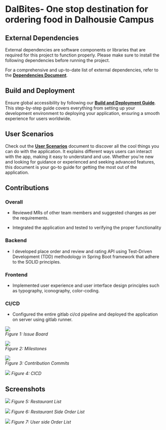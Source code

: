 # DalBites- One stop destination for ordering food in Dalhousie Campus

## External Dependencies

External dependencies are software components or libraries that are required for this project to function properly. Please make sure to install the following dependencies before running the project.

For a comprehensive and up-to-date list of external dependencies, refer to the [**Dependencies Document**](Documentation/External_Dependencies.md).

## Build and Deployment

Ensure global accessibility by following our [**Build and Deployment Guide**](Documentation/Build_And_Deployment.md). This step-by-step guide covers everything from setting up your development environment to deploying your application, ensuring a smooth experience for users worldwide.

## User Scenarios

Check out the [**User Scenarios**](Documentation/User_Scenarios.md) document to discover all the cool things you can do with the application. It explains different ways users can interact with the app, making it easy to understand and use. Whether you're new and looking for guidance or experienced and seeking advanced features, this document is your go-to guide for getting the most out of the application.

## Contributions

### Overall

- Reviewed MRs of other team members and suggested changes as per the requirements.

- Integrated the application and tested to verifying the proper functionality 


### Backend
- I developed place order and review and rating API using Test-Driven Development (TDD) methodology in Spring Boot framework that adhere to the SOLID principles.

### Frontend
- Implemented user experience and user interface design principles such as typography, iconography, color-coding. 

### CI/CD
- Configured the entire gitlab ci/cd pipeline and deployed the application on server using gitlab runner.

![](./screenshots/contributions/IssueBoard.png)  
*Figure 1: Issue Board*


![](./screenshots/contributions/Milestones.png)  
*Figure 2: Milestones*

![](./screenshots/contributions/commits.png)  
*Figure 3: Contribution Commits*

![](./screenshots/contributions/CICD.png)
*Figure 4: CICD*

## Screenshots

![](./screenshots/restaurantList.jpeg)
*Figure 5: Restaurant List*

![](./screenshots/orders.jpeg)
*Figure 6: Restaurant Side Order List*

![](./screenshots/orders.jpeg)
*Figure 7: User side Order List*